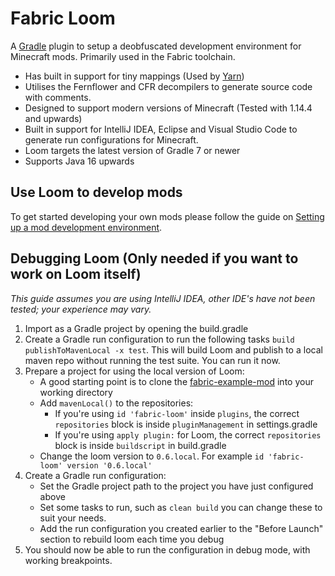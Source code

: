 # Fabric Loom

A [Gradle](https://gradle.org/) plugin to setup a deobfuscated development environment for Minecraft mods. Primarily used in the Fabric toolchain.

* Has built in support for tiny mappings (Used by [Yarn](https://github.com/FabricMC/yarn))
* Utilises the Fernflower and CFR decompilers to generate source code with comments.
* Designed to support modern versions of Minecraft (Tested with 1.14.4 and upwards)
* Built in support for IntelliJ IDEA, Eclipse and Visual Studio Code to generate run configurations for Minecraft.
* Loom targets the latest version of Gradle 7 or newer 
* Supports Java 16 upwards

## Use Loom to develop mods

To get started developing your own mods please follow the guide on [Setting up a mod development environment](https://fabricmc.net/wiki/tutorial:setup).

## Debugging Loom (Only needed if you want to work on Loom itself)

_This guide assumes you are using IntelliJ IDEA, other IDE's have not been tested; your experience may vary._

1. Import as a Gradle project by opening the build.gradle
2. Create a Gradle run configuration to run the following tasks `build publishToMavenLocal -x test`. This will build Loom and publish to a local maven repo without running the test suite. You can run it now.
3. Prepare a project for using the local version of Loom:
   * A good starting point is to clone the [fabric-example-mod](https://github.com/FabricMC/fabric-example-mod) into your working directory
   * Add `mavenLocal()` to the repositories:
     * If you're using `id 'fabric-loom'` inside `plugins`, the correct `repositories` block is inside `pluginManagement` in settings.gradle
     * If you're using `apply plugin:` for Loom, the correct `repositories` block is inside `buildscript` in build.gradle
   * Change the loom version to `0.6.local`. For example `id 'fabric-loom' version '0.6.local'`
4. Create a Gradle run configuration:
   * Set the Gradle project path to the project you have just configured above
   * Set some tasks to run, such as `clean build` you can change these to suit your needs.
   * Add the run configuration you created earlier to the "Before Launch" section to rebuild loom each time you debug
5. You should now be able to run the configuration in debug mode, with working breakpoints.
